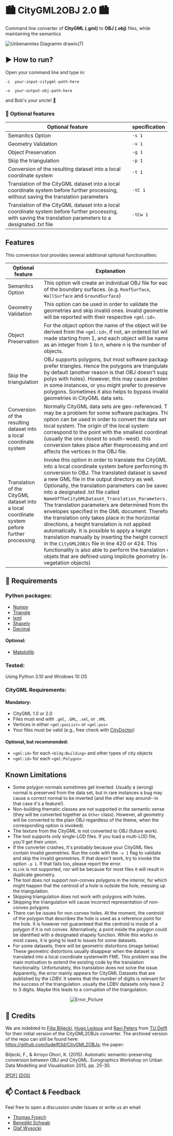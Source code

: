 # :cityscape: CityGML2OBJ 2.0 :cityscape:
Command line converter of **CityGML (.gml)** to **OBJ (.obj)** files, while maintaining the semantics 

![Unbenanntes Diagramm drawio(7)](https://user-images.githubusercontent.com/44395224/233409267-88acb0b3-b8b2-40e5-9b9d-5fa763229956.png)

## :arrow_forward: How to run?
Open your command line and type in:
  
  `-i  your-input-citygml-path-here` 
  
  `-o  your-output-obj-path-here` 

and Bob's your uncle! :construction_worker:

### :wrench: Optional features

| Optional feature | specification |
| -------- | -------- |
| Semanitcs Option|`-s 1`|
| Geometry Validation | `-v 1`|
| Object Preservation | `-g 1`|
| Skip the triangulation | `-p 1`|
| Conversion of the resulting dataset into a local coordinate system | `-t 1`|
| Translation of the CityGML dataset into a local coordinate system before further processing, without saving the translation parameters|`-tC 1`|
| Translation of the CityGML dataset into a local coordinate system before further processing, with saving the translation parameters to a designated .txt file|`-tCw 1`|


## Features
This conversion tool provides several additional optional functionalities:

| Optional feature | Explanation |
| -------- | -------- |
| Semanitcs Option| This option will create an individual OBJ file for each of the boundary surfaces. (e.g. `RoofSurface`, `WallSurface` and `GroundSurface`) |
| Geometry Validation | This option can be used in order to validate the geometries and skip invalid ones. Invalid geometries will be reported with their respective `<gml:id>`.|
| Object Preservation | For the object option the name of the object will be derived from the `<gml:id>`, if not, an ordered list will be made starting from 1, and each object will be named as an integer from 1 to *n*, where *n* is the number of objects. |
| Skip the triangulation | OBJ supports polygons, but most software packages prefer triangles. Hence the polygons are triangulated by default (another reason is that OBJ doesn't support polys with holes). However, this may cause problems in some instances, or you might prefer to preserve polygons. Sometimes it also helps to bypass invalid geometries in CityGML data sets. |
| Conversion of the resulting dataset into a local coordinate system | Normally CityGML data sets are geo-referenced. This may be a problem for some software packages. This option can be used in order to convert the data set to a local system. The origin of the local system correspond to the point with the smallest coordinates (usually the one closest to south-west). this conversion takes place after theprocessing and only affects the vertices in the OBJ file. |
| Translation of the CityGML dataset into a local coordinate system pefore further processing |Invoke this option in order to translate the CityGML File into a local coordinate system before performing the conversion to OBJ. The translated dataset is saved as a new GML file in the output directory as well. Optionally, the translation parameters can be saved into a designated .txt file called `NameOfTheCityGMLDataset_Translation_Parameters.txt`. The translation parameters are determined from the envelopes specified in the GML document. Therefore, the translation only takes place in the horizontal directions, a height translation is not applied automatically. It is possible to apply a height translation manually by inserting the height correction in the `CityGML2OBJs` file in line 420 or 424. This functionality is also able to perform the translation of objets that are defined using implicite geometry (e.g vegetation objects)|


## :page_with_curl: Requirements
### Python packages:

+ [Numpy](http://docs.scipy.org/doc/numpy/user/install.html) 
+ [Triangle](http://dzhelil.info/triangle/)
+ [lxml](http://lxml.de)
+ [Shapely](https://github.com/Toblerity/Shapely)
+ [Decimal](https://docs.python.org/3/library/decimal.html)
  
#### Optional:

+ [Matplotlib](http://matplotlib.org/users/installing.html)

### Tested:

Using Python 3.10 and Windows 10 OS

### CityGML Requirements:

#### Mandatory:

+ CityGML 1.0 or 2.0
+ Files must end with `.gml`, `.GML`, `.xml`, or `.XML`
+ Vertices in either `<gml:posList>` or `<gml:pos>`
+ Your files must be valid (e.g., free check with [CityDoctor](https://www.citydoctor.eu/de/startseite.html))

#### Optional, but recommended:

+ `<gml:id>` for each `<bldg:Building>` and other types of city objects
+ `<gml:id>` for each `<gml:Polygon>`


## Known Limitations

* Some polygon normals sometimes get inverted. Usually a (wrong) normal is preserved from the data set, but in rare instances a bug may cause a correct normal to be inverted (and the other way around--in that case it's a feature!).
* Non-building thematic classes are not supported in the semantic sense (they will be converted together as `Other` class). However, all geometry will be converted to the plain OBJ regardless of the theme, when the corresponding option is invoked).
* The texture from the CityGML is not converted to OBJ (future work).
* The tool supports only single-LOD files. If you load a multi-LOD file, you'll get their union.
* If the converter crashes, it's probably because your CityGML files contain invalid geometries. Run the code with the `-v 1` flag to validate and skip the invalid geometries. If that doesn't work, try to invoke the option `-p 1`. If that fails too, please report the error.
* `XLink` is not supported, nor will be because for most files it will result in duplicate geometry. 
* The tool does not support non-convex polygons in the interior, for which might happen that the centroid of a hole is outside the hole, messing up the triangulation.
* Skipping triangulation does not work with polygons with holes.
* Skipping the triangulation will cause incorrect representation of non-convex polygons
* There can be issues for non convex holes. At the moment, the centroid of the polygon that describes the hole is used as a reference point for the hole. It is however not guaranteed that the centroid is inside of a polygon if it is not convex. Alternatively, a point inside the polygon could be identified with a designated shapely function. While this works in most cases, it is going to lead to issues for some datasets.
* For some datasets, there will be geometric distortions (image below) These geometric distortions usually disappear when the dataset is translated into a local   coordinate systemwith FME. This problem was the main motivation to extend the existing code by the translation functionality. Unfortunately, this translation does not solve the issue. Apparently, the error mainly appears for CityGML Datasets that are published by the LDBV. It seems that the number of digits is relevant for the success of the triangulation. usually the LDBV datasets only have 2 to 3 digits. Maybe this leads to a corruption of the triangulation.

<div style="text-align:center">
  
![Error_Picture](https://user-images.githubusercontent.com/44395224/233412038-90ce2266-bd80-4656-8f14-20950c282607.JPG)

</div>


## :handshake: Credits
We are indebted to [Filip Biljecki](https://github.com/fbiljecki), [Hugo Ledoux](https://github.com/hugoledoux) and [Ravi Peters](https://github.com/Ylannl) from [TU Delft](https://github.com/tudelft3d) for their initial version of the CityGML2OBJs converter. The archived version of the repo can still be found here: https://github.com/tudelft3d/CityGML2OBJs; the paper: 

Biljecki, F., & Arroyo Ohori, K. (2015). Automatic semantic-preserving conversion between OBJ and CityGML. Eurographics Workshop on Urban Data Modelling and Visualisation 2015, pp. 25-30.

[[PDF]](http://filipbiljecki.com/publications/Biljecki2015vk.pdf) [[DOI]](http://doi.org/10.2312/udmv.20151345)

## :mailbox: Contact & Feedback

Feel free to open a discussion under Issues or write us an email

- [Thomas Froech](thomas.froech@tum.de)
- [Benedikt Schwab](benedikt.schwab@tum.de) 
- [Olaf Wysocki](olaf.wysocki@tum.de)
